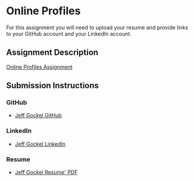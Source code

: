 # Online Profiles
For this assignment you will need to upload your resume and provide links to your GitHub account and your LinkedIn account.

## Assignment Description
[Online Profiles Assignment](https://education.launchcode.org/liftoff/modules/assignments/online-profiles)

## Submission Instructions
 
### GitHub
* [Jeff Gockel GitHub](https://github.com/EyeTyrant)
 
### LinkedIn
* [Jeff Gockel LinkedIn](https://www.linkedin.com/in/jeff-gockel)

### Resume
* [Jeff Gockel Resume' PDF](https://github.com/EyeTyrant/liftoff-assignments/blob/master/C1-Online_Profiles/Jeff%20Gockel%20LaunchCode%20Resume'.pdf)
